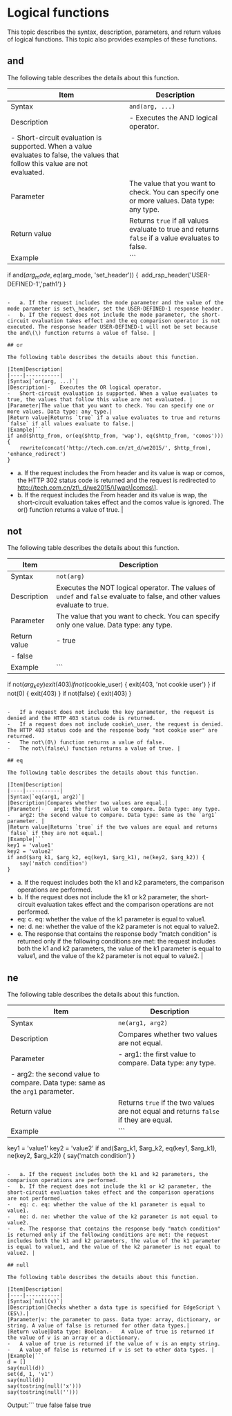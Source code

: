 # Logical functions

This topic describes the syntax, description, parameters, and return values of logical functions. This topic also provides examples of these functions.

## and

The following table describes the details about this function.

|Item|Description|
|----|-----------|
|Syntax|`and(arg, ...)`|
|Description|-   Executes the AND logical operator.
-   Short-circuit evaluation is supported. When a value evaluates to false, the values that follow this value are not evaluated. |
|Parameter|The value that you want to check. You can specify one or more values. Data type: any type.|
|Return value|Returns `true` if all values evaluate to true and returns `false` if a value evaluates to false.|
|Example|```
if and($arg_mode, eq($arg_mode, 'set_header')) {
    add_rsp_header('USER-DEFINED-1','path1')
}
```

-   a. If the request includes the mode parameter and the value of the mode parameter is set\_header, set the USER-DEFINED-1 response header.
-   b. If the request does not include the mode parameter, the short-circuit evaluation takes effect and the eq comparison operator is not executed. The response header USER-DEFINED-1 will not be set because the and\(\) function returns a value of false. |

## or

The following table describes the details about this function.

|Item|Description|
|----|-----------|
|Syntax|`or(arg, ...)`|
|Description|-   Executes the OR logical operator.
-   Short-circuit evaluation is supported. When a value evaluates to true, the values that follow this value are not evaluated. |
|Parameter|The value that you want to check. You can specify one or more values. Data type: any type.|
|Return value|Returns `true` if a value evaluates to true and returns `false` if all values evaluate to false.|
|Example|```
if and($http_from, or(eq($http_from, 'wap'), eq($http_from, 'comos'))) {
    rewrite(concat('http://tech.com.cn/zt_d/we2015/', $http_from), 'enhance_redirect')
}
```

-   a. If the request includes the From header and its value is wap or comos, the HTTP 302 status code is returned and the request is redirected to http://tech.com.cn/zt\_d/we2015/\[wap\|comos\].
-   b. If the request includes the From header and its value is wap, the short-circuit evaluation takes effect and the comos value is ignored. The or\(\) function returns a value of true. |

## not

The following table describes the details about this function.

|Item|Description|
|----|-----------|
|Syntax|`not(arg)`|
|Description|Executes the NOT logical operator. The values of `undef` and `false` evaluate to false, and other values evaluate to true.|
|Parameter|The value that you want to check. You can specify only one value. Data type: any type.|
|Return value|-   true
-   false |
|Example|```
if not($arg_key) {
    exit(403)
}
if not($cookie_user) {
    exit(403, 'not cookie user')
}
if not(0) {
    exit(403)
}
if not(false) {
    exit(403)
}
```

-   If a request does not include the key parameter, the request is denied and the HTTP 403 status code is returned.
-   If a request does not include cookie\_user, the request is denied. The HTTP 403 status code and the response body "not cookie user" are returned.
-   The not\(0\) function returns a value of false.
-   The not\(false\) function returns a value of true. |

## eq

The following table describes the details about this function.

|Item|Description|
|----|-----------|
|Syntax|`eq(arg1, arg2)`|
|Description|Compares whether two values are equal.|
|Parameter|-   arg1: the first value to compare. Data type: any type.
-   arg2: the second value to compare. Data type: same as the `arg1` parameter. |
|Return value|Returns `true` if the two values are equal and returns `false` if they are not equal.|
|Example|```
key1 = 'value1'
key2 = 'value2'
if and($arg_k1, $arg_k2, eq(key1, $arg_k1), ne(key2, $arg_k2)) {
    say('match condition')
}
```

-   a. If the request includes both the k1 and k2 parameters, the comparison operations are performed.
-   b. If the request does not include the k1 or k2 parameter, the short-circuit evaluation takes effect and the comparison operations are not performed.
-   eq: c. eq: whether the value of the k1 parameter is equal to value1.
-   ne: d. ne: whether the value of the k2 parameter is not equal to value2.
-   e. The response that contains the response body "match condition" is returned only if the following conditions are met: the request includes both the k1 and k2 parameters, the value of the k1 parameter is equal to value1, and the value of the k2 parameter is not equal to value2. |

## ne

The following table describes the details about this function.

|Item|Description|
|----|-----------|
|Syntax|`ne(arg1, arg2)`|
|Description|Compares whether two values are not equal.|
|Parameter|-   arg1: the first value to compare. Data type: any type.
-   arg2: the second value to compare. Data type: same as the `arg1` parameter. |
|Return value|Returns `true` if the two values are not equal and returns `false` if they are equal.|
|Example|```
key1 = 'value1'
key2 = 'value2'
if and($arg_k1, $arg_k2, eq(key1, $arg_k1), ne(key2, $arg_k2)) {
    say('match condition')
}
```

-   a. If the request includes both the k1 and k2 parameters, the comparison operations are performed.
-   b. If the request does not include the k1 or k2 parameter, the short-circuit evaluation takes effect and the comparison operations are not performed.
-   eq: c. eq: whether the value of the k1 parameter is equal to value1.
-   ne: d. ne: whether the value of the k2 parameter is not equal to value2.
-   e. The response that contains the response body "match condition" is returned only if the following conditions are met: the request includes both the k1 and k2 parameters, the value of the k1 parameter is equal to value1, and the value of the k2 parameter is not equal to value2. |

## null

The following table describes the details about this function.

|Item|Description|
|----|-----------|
|Syntax|`null(v)`|
|Description|Checks whether a data type is specified for EdgeScript \(ES\).|
|Parameter|v: the parameter to pass. Data type: array, dictionary, or string. A value of false is returned for other data types.|
|Return value|Data type: Boolean.-   A value of true is returned if the value of v is an array or a dictionary.
-   A value of true is returned if the value of v is an empty string.
-   A value of false is returned if v is set to other data types. |
|Example|```
d = []
say(null(d))
set(d, 1, 'v1')
say(null(d))
say(tostring(null('x')))
say(tostring(null('')))
```

Output:```
true
false
false
true
``` |

